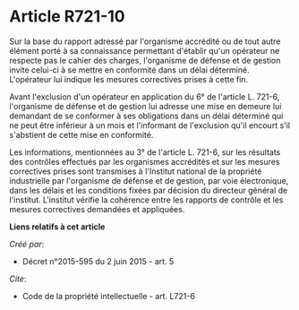 # Article R721-10

Sur la base du rapport adressé par l'organisme accrédité ou de tout autre élément porté à sa connaissance permettant
d'établir qu'un opérateur ne respecte pas le cahier des charges, l'organisme de défense et de gestion invite celui-ci à se
mettre en conformité dans un délai déterminé. L'opérateur lui indique les mesures correctives prises à cette fin. 

Avant l'exclusion d'un opérateur en application du 6° de l'article L. 721-6, l'organisme de défense et de gestion lui adresse
une mise en demeure lui demandant de se conformer à ses obligations dans un délai déterminé qui ne peut être inférieur à un
mois et l'informant de l'exclusion qu'il encourt s'il s'abstient de cette mise en conformité. 

Les informations, mentionnées au 3° de l'article L. 721-6, sur les résultats des contrôles effectués par les organismes
accrédités et sur les mesures correctives prises sont transmises à l'Institut national de la propriété industrielle par
l'organisme de défense et de gestion, par voie électronique, dans les délais et les conditions fixées par décision du
directeur général de l'institut. L'institut vérifie la cohérence entre les rapports de contrôle et les mesures correctives
demandées et appliquées.

**Liens relatifs à cet article**

_Créé par_:

  - Décret n°2015-595 du 2 juin 2015 - art. 5

_Cite_:

  - Code de la propriété intellectuelle - art. L721-6
